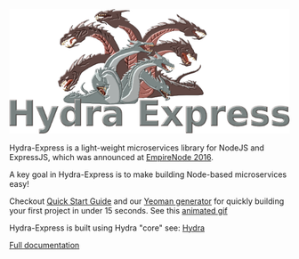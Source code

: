 ![logo](hydra-express.png)

Hydra-Express is a light-weight microservices library for NodeJS and ExpressJS, which was announced at [EmpireNode 2016](http://empirenode.org/).

A key goal in Hydra-Express is to make building Node-based microservices easy! 

Checkout [Quick Start Guide](quickstart.md) and our [Yeoman generator](https://github.com/flywheelsports/generator-fwsp-hydra) for quickly building your first project in under 15 seconds. See this [animated gif](microservice.gif)

Hydra-Express is built using Hydra "core" see: [Hydra](https://github.com/flywheelsports/fwsp-hydra)

[Full documentation](documentation.md)
